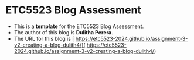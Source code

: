 
# ETC5523 Blog Assessment

* This is a **template** for the ETC5523 Blog Assessment. 
* The author of this blog is **Dulitha Perera**.
* The URL for this blog is [ https://etc5523-2024.github.io/assignment-3-v2-creating-a-blog-dulith4/]( https://etc5523-2024.github.io/assignment-3-v2-creating-a-blog-dulith4/)
